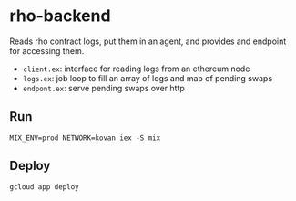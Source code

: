 # rho-backend

Reads rho contract logs, put them in an agent, and provides and endpoint for accessing them.

* `client.ex`: interface for reading logs from an ethereum node
* `logs.ex`: job loop to fill an array of logs and map of pending swaps
* `endpont.ex`: serve pending swaps over http 

## Run
`MIX_ENV=prod NETWORK=kovan iex -S mix`

## Deploy
`gcloud app deploy`
